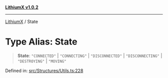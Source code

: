 [**LithiumX v1.0.2**](../README.md)

***

[LithiumX](../globals.md) / State

# Type Alias: State

> **State**: `"CONNECTED"` \| `"CONNECTING"` \| `"DISCONNECTED"` \| `"DISCONNECTING"` \| `"DESTROYING"` \| `"MOVING"`

Defined in: [src/Structures/Utils.ts:228](https://github.com/anantix-network/LithiumX/blob/791eed01fbe9f7030525ce976bc687f47cb06e89/src/Structures/Utils.ts#L228)
